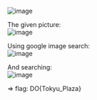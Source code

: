 ![image](https://user-images.githubusercontent.com/64829950/136954009-a5777771-4845-4e80-86ed-e38683af1876.png)

The given picture: \
![image](https://user-images.githubusercontent.com/64829950/136954449-23d30dee-920d-4daa-8041-72aff96b3d83.png)

Using google image search: \
![image](https://user-images.githubusercontent.com/64829950/136953799-1b1e95f8-f891-489b-ad7d-694a5c866efd.png)

And searching: \
![image](https://user-images.githubusercontent.com/64829950/136954084-1d11a830-c5f5-43d5-b42b-b80dad8a0254.png)

=> flag: DO{Tokyu_Plaza}

